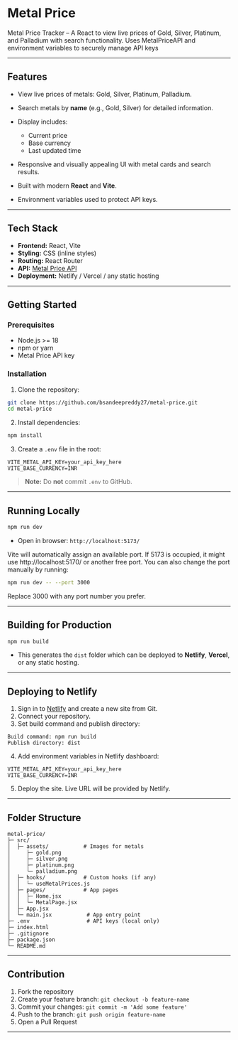 # Metal Price 
Metal Price Tracker – A React to view live prices of Gold, Silver, Platinum, and Palladium with search functionality. Uses MetalPriceAPI and environment variables to securely manage API keys


---

## Features

* View live prices of metals: Gold, Silver, Platinum, Palladium.
* Search metals by **name** (e.g., Gold, Silver) for detailed information.
* Display includes:

  * Current price
  * Base currency
  * Last updated time
* Responsive and visually appealing UI with metal cards and search results.
* Built with modern **React** and **Vite**.
* Environment variables used to protect API keys.

---

## Tech Stack

* **Frontend:** React, Vite
* **Styling:** CSS (inline styles)
* **Routing:** React Router
* **API:** [Metal Price API](https://metalpriceapi.com/)
* **Deployment:** Netlify / Vercel / any static hosting

---


## Getting Started

### Prerequisites

* Node.js >= 18
* npm or yarn
* Metal Price API key

### Installation

1. Clone the repository:

```bash
git clone https://github.com/bsandeepreddy27/metal-price.git
cd metal-price
```

2. Install dependencies:

```bash
npm install
```

3. Create a `.env` file in the root:

```
VITE_METAL_API_KEY=your_api_key_here
VITE_BASE_CURRENCY=INR
```

> **Note:** Do **not** commit `.env` to GitHub.

---

## Running Locally

```bash
npm run dev
```

* Open in browser: `http://localhost:5173/`

Vite will automatically assign an available port. If 5173 is occupied, it might use http://localhost:5170/ or another free port.
You can also change the port manually by running:
```bash
npm run dev -- --port 3000
```
Replace 3000 with any port number you prefer.

---

## Building for Production

```bash
npm run build
```

* This generates the `dist` folder which can be deployed to **Netlify**, **Vercel**, or any static hosting.

---

## Deploying to Netlify

1. Sign in to [Netlify](https://www.netlify.com/) and create a new site from Git.
2. Connect your repository.
3. Set build command and publish directory:

```
Build command: npm run build
Publish directory: dist
```

4. Add environment variables in Netlify dashboard:

```
VITE_METAL_API_KEY=your_api_key_here
VITE_BASE_CURRENCY=INR
```

5. Deploy the site. Live URL will be provided by Netlify.

---

## Folder Structure

```
metal-price/
├─ src/
│  ├─ assets/           # Images for metals
│     ├─ gold.png
│     ├─ silver.png
│     ├─ platinum.png
│     └─ palladium.png
│  ├─ hooks/            # Custom hooks (if any)
│  │  └─ useMetalPrices.js
│  ├─ pages/            # App pages
│  │  ├─ Home.jsx
│  │  └─ MetalPage.jsx
│  ├─ App.jsx
│  └─ main.jsx           # App entry point
├─ .env                  # API keys (local only)
├─ index.html
├─ .gitignore
├─ package.json
└─ README.md

```

---

## Contribution

1. Fork the repository
2. Create your feature branch: `git checkout -b feature-name`
3. Commit your changes: `git commit -m 'Add some feature'`
4. Push to the branch: `git push origin feature-name`
5. Open a Pull Request

---


